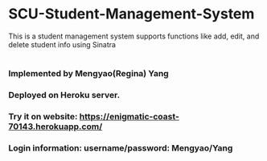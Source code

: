 # SCU-Student-Management-System
This is a student management system supports functions like add, edit, and delete student info using Sinatra


# 
### Implemented by Mengyao(Regina) Yang

### Deployed on Heroku server. 

### Try it on website: https://enigmatic-coast-70143.herokuapp.com/
### Login information: username/password: Mengyao/Yang
